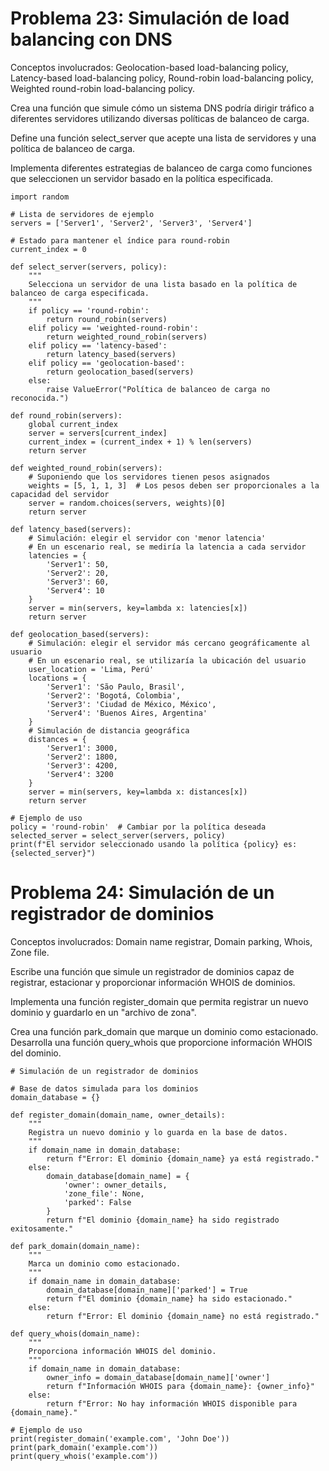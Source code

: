 # Problema 23: Simulación de load balancing con DNS
Conceptos involucrados: Geolocation-based load-balancing policy, Latency-based load-balancing policy, Round-robin load-balancing policy, Weighted round-robin load-balancing policy.

Crea una función que simule cómo un sistema DNS podría dirigir tráfico a diferentes servidores utilizando diversas políticas de balanceo de carga.

Define una función select_server que acepte una lista de servidores y una política de balanceo de carga.

Implementa diferentes estrategias de balanceo de carga como funciones que seleccionen un servidor basado en la política especificada.


````
import random

# Lista de servidores de ejemplo
servers = ['Server1', 'Server2', 'Server3', 'Server4']

# Estado para mantener el índice para round-robin
current_index = 0

def select_server(servers, policy):
    """
    Selecciona un servidor de una lista basado en la política de balanceo de carga especificada.
    """
    if policy == 'round-robin':
        return round_robin(servers)
    elif policy == 'weighted-round-robin':
        return weighted_round_robin(servers)
    elif policy == 'latency-based':
        return latency_based(servers)
    elif policy == 'geolocation-based':
        return geolocation_based(servers)
    else:
        raise ValueError("Política de balanceo de carga no reconocida.")

def round_robin(servers):
    global current_index
    server = servers[current_index]
    current_index = (current_index + 1) % len(servers)
    return server

def weighted_round_robin(servers):
    # Suponiendo que los servidores tienen pesos asignados
    weights = [5, 1, 1, 3]  # Los pesos deben ser proporcionales a la capacidad del servidor
    server = random.choices(servers, weights)[0]
    return server

def latency_based(servers):
    # Simulación: elegir el servidor con 'menor latencia'
    # En un escenario real, se mediría la latencia a cada servidor
    latencies = {
        'Server1': 50,
        'Server2': 20,
        'Server3': 60,
        'Server4': 10
    }
    server = min(servers, key=lambda x: latencies[x])
    return server

def geolocation_based(servers):
    # Simulación: elegir el servidor más cercano geográficamente al usuario
    # En un escenario real, se utilizaría la ubicación del usuario
    user_location = 'Lima, Perú'
    locations = {
        'Server1': 'São Paulo, Brasil',
        'Server2': 'Bogotá, Colombia',
        'Server3': 'Ciudad de México, México',
        'Server4': 'Buenos Aires, Argentina'
    }
    # Simulación de distancia geográfica
    distances = {
        'Server1': 3000,
        'Server2': 1800,
        'Server3': 4200,
        'Server4': 3200
    }
    server = min(servers, key=lambda x: distances[x])
    return server

# Ejemplo de uso
policy = 'round-robin'  # Cambiar por la política deseada
selected_server = select_server(servers, policy)
print(f"El servidor seleccionado usando la política {policy} es: {selected_server}")

````
# Problema 24: Simulación de un registrador de dominios

Conceptos involucrados: Domain name registrar, Domain parking, Whois, Zone file.

Escribe una función que simule un registrador de dominios capaz de registrar, estacionar y proporcionar información WHOIS de dominios.

Implementa una función register_domain que permita registrar un nuevo dominio y guardarlo en un "archivo de zona".


Crea una función park_domain que marque un dominio como estacionado.
Desarrolla una función query_whois que proporcione información WHOIS del dominio.

````
# Simulación de un registrador de dominios

# Base de datos simulada para los dominios
domain_database = {}

def register_domain(domain_name, owner_details):
    """
    Registra un nuevo dominio y lo guarda en la base de datos.
    """
    if domain_name in domain_database:
        return f"Error: El dominio {domain_name} ya está registrado."
    else:
        domain_database[domain_name] = {
            'owner': owner_details,
            'zone_file': None,
            'parked': False
        }
        return f"El dominio {domain_name} ha sido registrado exitosamente."

def park_domain(domain_name):
    """
    Marca un dominio como estacionado.
    """
    if domain_name in domain_database:
        domain_database[domain_name]['parked'] = True
        return f"El dominio {domain_name} ha sido estacionado."
    else:
        return f"Error: El dominio {domain_name} no está registrado."

def query_whois(domain_name):
    """
    Proporciona información WHOIS del dominio.
    """
    if domain_name in domain_database:
        owner_info = domain_database[domain_name]['owner']
        return f"Información WHOIS para {domain_name}: {owner_info}"
    else:
        return f"Error: No hay información WHOIS disponible para {domain_name}."

# Ejemplo de uso
print(register_domain('example.com', 'John Doe'))
print(park_domain('example.com'))
print(query_whois('example.com'))

````

